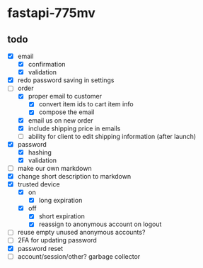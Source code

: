 # fastapi-775mv

## todo

- [x] email
  - [x] confirmation
  - [x] validation
- [x] redo password saving in settings
- [ ] order
  - [x] proper email to customer
    - [x] convert item ids to cart item info
    - [x] compose the email
  - [x] email us on new order
  - [x] include shipping price in emails
  - [ ] ability for client to edit shipping information (after launch) 
- [x] password
  - [x] hashing
  - [x] validation
- [ ] make our own markdown
- [x] change short description to markdown
- [x] trusted device
  - [x] on
    - [x] long expiration
  - [x] off
    - [x] short expiration
    - [x] reassign to anonymous account on logout
- [ ] reuse empty unused anonymous accounts?
- [ ] 2FA for updating password
- [x] password reset
- [ ] account/session/other? garbage collector